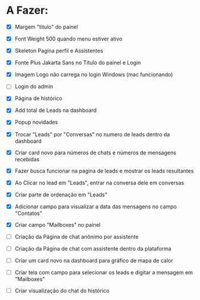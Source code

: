# A Fazer:

- [x] Margem "titulo" do painel

- [x] Font Weight 500 quando menu estiver ativo

- [x] Skeleton Pagina perfil e Assistentes

- [x] Fonte Plus Jakarta Sans no Titulo do painel e Login

- [x] Imagem Logo não carrega no login Windows (mac funcionando)

- [ ] Login do admin

- [x] Página de histórico

- [x] Add total de Leads na dashboard

- [x] Popup novidades

- [x] Trocar "Leads" por "Conversas" no numero de leads dentro da dashboard

- [x] Criar card novo para números de chats e números de mensagens recebidas

- [x] Fazer busca funcionar na pagina de leads e mostrar os leads resultantes

- [x] Ao Clicar no lead em "Leads", entrar na conversa dele em conversas

- [x] Criar parte de ordenação em "Leads"

- [x] Adicionar campo para visualizar a data das mensagens no campo "Contatos"

- [x] Criar campo "Mailboxes" no painel

- [ ] Criação da Página de chat anônimo por assistente

- [ ] Criação da Página de chat com assistente dentro da plataforma

- [ ] Criar um card novo na dashboard para gráfico de mapa de calor

- [ ] Criar tela com campo para selecionar os leads e digitar a mensagem em "Mailboxes"

- [ ] Criar visualização do chat do histórico
